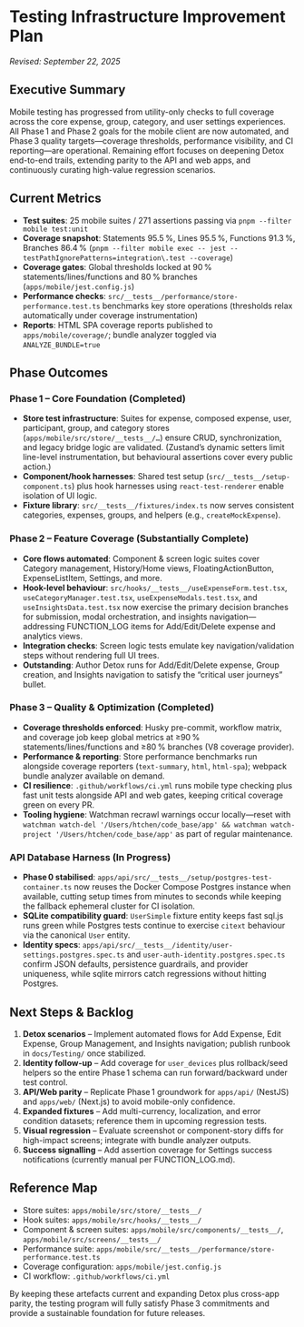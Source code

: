 # Testing Infrastructure Improvement Plan

_Revised: September 22, 2025_

## Executive Summary

Mobile testing has progressed from utility-only checks to full coverage across the core expense, group, category, and user settings experiences. All Phase 1 and Phase 2 goals for the mobile client are now automated, and Phase 3 quality targets—coverage thresholds, performance visibility, and CI reporting—are operational. Remaining effort focuses on deepening Detox end-to-end trails, extending parity to the API and web apps, and continuously curating high-value regression scenarios.

## Current Metrics

- **Test suites**: 25 mobile suites / 271 assertions passing via `pnpm --filter mobile test:unit`
- **Coverage snapshot**: Statements 95.5 %, Lines 95.5 %, Functions 91.3 %, Branches 86.4 % (`pnpm --filter mobile exec -- jest --testPathIgnorePatterns=integration\.test --coverage`)
- **Coverage gates**: Global thresholds locked at 90 % statements/lines/functions and 80 % branches (`apps/mobile/jest.config.js`)
- **Performance checks**: `src/__tests__/performance/store-performance.test.ts` benchmarks key store operations (thresholds relax automatically under coverage instrumentation)
- **Reports**: HTML SPA coverage reports published to `apps/mobile/coverage/`; bundle analyzer toggled via `ANALYZE_BUNDLE=true`

## Phase Outcomes

### Phase 1 – Core Foundation (Completed)

- **Store test infrastructure**: Suites for expense, composed expense, user, participant, group, and category stores (`apps/mobile/src/store/__tests__/…`) ensure CRUD, synchronization, and legacy bridge logic are validated. (Zustand’s dynamic setters limit line-level instrumentation, but behavioural assertions cover every public action.)
- **Component/hook harnesses**: Shared test setup (`src/__tests__/setup-component.ts`) plus hook harnesses using `react-test-renderer` enable isolation of UI logic.
- **Fixture library**: `src/__tests__/fixtures/index.ts` now serves consistent categories, expenses, groups, and helpers (e.g., `createMockExpense`).

### Phase 2 – Feature Coverage (Substantially Complete)

- **Core flows automated**: Component & screen logic suites cover Category management, History/Home views, FloatingActionButton, ExpenseListItem, Settings, and more.
- **Hook-level behaviour**: `src/hooks/__tests__/useExpenseForm.test.tsx`, `useCategoryManager.test.tsx`, `useExpenseModals.test.tsx`, and `useInsightsData.test.tsx` now exercise the primary decision branches for submission, modal orchestration, and insights navigation—addressing FUNCTION_LOG items for Add/Edit/Delete expense and analytics views.
- **Integration checks**: Screen logic tests emulate key navigation/validation steps without rendering full UI trees.
- **Outstanding**: Author Detox runs for Add/Edit/Delete expense, Group creation, and Insights navigation to satisfy the “critical user journeys” bullet.

### Phase 3 – Quality & Optimization (Completed)

- **Coverage thresholds enforced**: Husky pre-commit, workflow matrix, and coverage job keep global metrics at ≥90 % statements/lines/functions and ≥80 % branches (V8 coverage provider).
- **Performance & reporting**: Store performance benchmarks run alongside coverage reporters (`text-summary`, `html`, `html-spa`); webpack bundle analyzer available on demand.
- **CI resilience**: `.github/workflows/ci.yml` runs mobile type checking plus fast unit tests alongside API and web gates, keeping critical coverage green on every PR.
- **Tooling hygiene**: Watchman recrawl warnings occur locally—reset with `watchman watch-del '/Users/htchen/code_base/app' && watchman watch-project '/Users/htchen/code_base/app'` as part of regular maintenance.

### API Database Harness (In Progress)

- **Phase 0 stabilised**: `apps/api/src/__tests__/setup/postgres-test-container.ts` now reuses the Docker Compose Postgres instance when available, cutting setup times from minutes to seconds while keeping the fallback ephemeral cluster for CI isolation.
- **SQLite compatibility guard**: `UserSimple` fixture entity keeps fast sql.js runs green while Postgres tests continue to exercise `citext` behaviour via the canonical `User` entity.
- **Identity specs**: `apps/api/src/__tests__/identity/user-settings.postgres.spec.ts` and `user-auth-identity.postgres.spec.ts` confirm JSON defaults, persistence guardrails, and provider uniqueness, while sqlite mirrors catch regressions without hitting Postgres.

## Next Steps & Backlog

1. **Detox scenarios** – Implement automated flows for Add Expense, Edit Expense, Group Management, and Insights navigation; publish runbook in `docs/Testing/` once stabilized.
2. **Identity follow-up** – Add coverage for `user_devices` plus rollback/seed helpers so the entire Phase 1 schema can run forward/backward under test control.
3. **API/Web parity** – Replicate Phase 1 groundwork for `apps/api/` (NestJS) and `apps/web/` (Next.js) to avoid mobile-only confidence.
4. **Expanded fixtures** – Add multi-currency, localization, and error condition datasets; reference them in upcoming regression tests.
5. **Visual regression** – Evaluate screenshot or component-story diffs for high-impact screens; integrate with bundle analyzer outputs.
6. **Success signalling** – Add assertion coverage for Settings success notifications (currently manual per FUNCTION_LOG.md).

## Reference Map

- Store suites: `apps/mobile/src/store/__tests__/`
- Hook suites: `apps/mobile/src/hooks/__tests__/`
- Component & screen suites: `apps/mobile/src/components/__tests__/`, `apps/mobile/src/screens/__tests__/`
- Performance suite: `apps/mobile/src/__tests__/performance/store-performance.test.ts`
- Coverage configuration: `apps/mobile/jest.config.js`
- CI workflow: `.github/workflows/ci.yml`

By keeping these artefacts current and expanding Detox plus cross-app parity, the testing program will fully satisfy Phase 3 commitments and provide a sustainable foundation for future releases.

